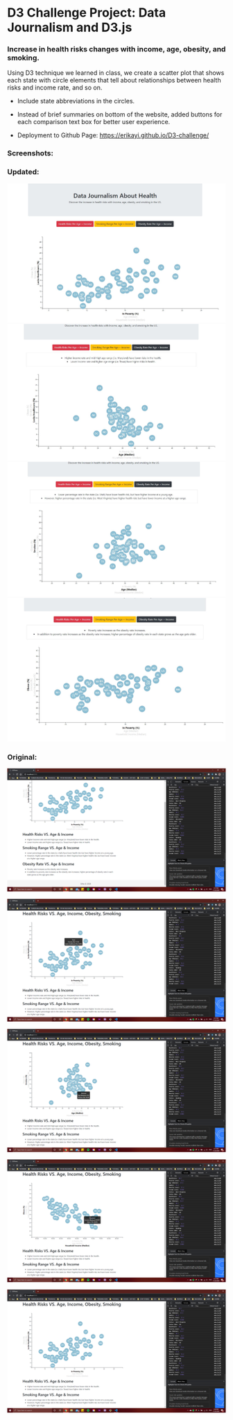 # D3 Challenge Project: Data Journalism and D3.js
### Increase in health risks changes with income, age, obesity, and smoking.
Using D3 technique we learned in class, we create a scatter plot that shows 
each state with circle elements that tell about relationships between health 
risks and income rate, and so on. 

* Include state abbreviations in the circles.

* Instead of brief summaries on bottom of the website, added buttons for each comparison text box for better user experience. 
<!-- * Brief summaries below the chart for comparing each x and y axis elements. -->

* Deployment to Github Page: https://erikayi.github.io/D3-challenge/

### Screenshots:

### Updated:

![dynamic-scatter](images/updated_whole.jpg)
![dynamic-scatter](images/updated_health.jpg)
![dynamic-scatter](images/updated_smoking.jpg)
![dynamic-scatter](images/updated_obese.jpg)

### Original:

![dynamic-scatter](images/screenshots1.png)

![dynamic-scatter](images/screenshots2.png)

![dynamic-scatter](images/screenshots3.png)

![dynamic-scatter](images/screenshots4.png)

![dynamic-scatter](images/screenshots5.png)


